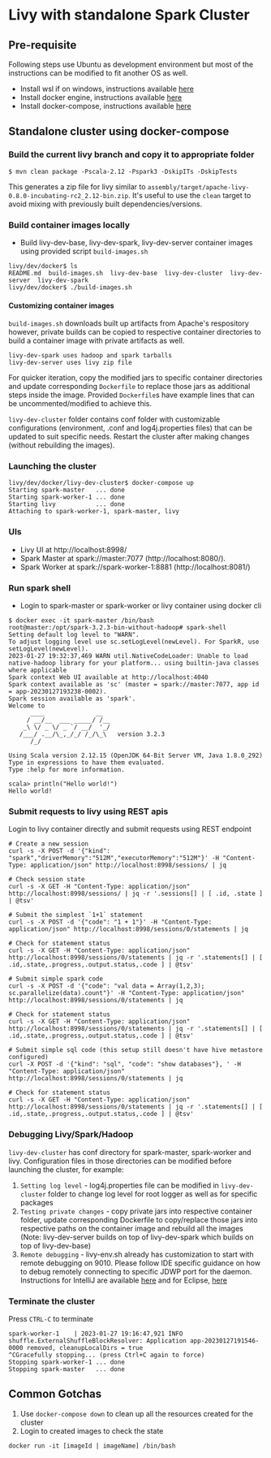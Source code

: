 # Livy with standalone Spark Cluster
## Pre-requisite
Following steps use Ubuntu as development environment but most of the instructions can be modified to fit another OS as well.
* Install wsl if on windows, instructions available [here](https://ubuntu.com/tutorials/install-ubuntu-on-wsl2-on-windows-11-with-gui-support)
* Install docker engine, instructions available [here](https://docs.docker.com/engine/install/ubuntu/)
* Install docker-compose, instructions available [here](https://docs.docker.com/compose/install/)

## Standalone cluster using docker-compose
### Build the current livy branch and copy it to appropriate folder
```
$ mvn clean package -Pscala-2.12 -Pspark3 -DskipITs -DskipTests
```

This generates a zip file for livy similar to `assembly/target/apache-livy-0.8.0-incubating-rc2_2.12-bin.zip`. It's useful to use the `clean` target to avoid mixing with previously built dependencies/versions.

### Build container images locally
* Build livy-dev-base, livy-dev-spark, livy-dev-server container images using provided script `build-images.sh`
```
livy/dev/docker$ ls
README.md  build-images.sh  livy-dev-base  livy-dev-cluster  livy-dev-server  livy-dev-spark
livy/dev/docker$ ./build-images.sh
```
#### Customizing container images
`build-images.sh` downloads built up artifacts from Apache's respository however, private builds can be copied to respective container directories to build a container image with private artifacts as well.
```
livy-dev-spark uses hadoop and spark tarballs
livy-dev-server uses livy zip file
```

For quicker iteration, copy the modified jars to specific container directories and update corresponding `Dockerfile` to replace those jars as additional steps inside the image. Provided `Dockerfile`s have example lines that can be uncommented/modified to achieve this.

`livy-dev-cluster` folder contains conf folder with customizable configurations (environment, .conf and log4j.properties files) that can be updated to suit specific needs. Restart the cluster after making changes (without rebuilding the images).
### Launching the cluster
```
livy/dev/docker/livy-dev-cluster$ docker-compose up
Starting spark-master   ... done
Starting spark-worker-1 ... done
Starting livy           ... done
Attaching to spark-worker-1, spark-master, livy
```
### UIs
* Livy UI at http://localhost:8998/
* Spark Master at spark://master:7077 (http://localhost:8080/).
* Spark Worker at spark://spark-worker-1:8881 (http://localhost:8081/)

### Run spark shell
* Login to spark-master or spark-worker or livy container using docker cli
```
$ docker exec -it spark-master /bin/bash
root@master:/opt/spark-3.2.3-bin-without-hadoop# spark-shell
Setting default log level to "WARN".
To adjust logging level use sc.setLogLevel(newLevel). For SparkR, use setLogLevel(newLevel).
2023-01-27 19:32:37,469 WARN util.NativeCodeLoader: Unable to load native-hadoop library for your platform... using builtin-java classes where applicable
Spark context Web UI available at http://localhost:4040
Spark context available as 'sc' (master = spark://master:7077, app id = app-20230127193238-0002).
Spark session available as 'spark'.
Welcome to
      ____              __
     / __/__  ___ _____/ /__
    _\ \/ _ \/ _ `/ __/  '_/
   /___/ .__/\_,_/_/ /_/\_\   version 3.2.3
      /_/

Using Scala version 2.12.15 (OpenJDK 64-Bit Server VM, Java 1.8.0_292)
Type in expressions to have them evaluated.
Type :help for more information.

scala> println("Hello world!")
Hello world!
``` 
### Submit requests to livy using REST apis
Login to livy container directly and submit requests using REST endpoint
```
# Create a new session
curl -s -X POST -d '{"kind": "spark","driverMemory":"512M","executorMemory":"512M"}' -H "Content-Type: application/json" http://localhost:8998/sessions/ | jq

# Check session state
curl -s -X GET -H "Content-Type: application/json" http://localhost:8998/sessions/ | jq -r '.sessions[] | [ .id, .state ] | @tsv'

# Submit the simplest `1+1` statement
curl -s -X POST -d '{"code": "1 + 1"}' -H "Content-Type: application/json" http://localhost:8998/sessions/0/statements | jq

# Check for statement status
curl -s -X GET -H "Content-Type: application/json" http://localhost:8998/sessions/0/statements | jq -r '.statements[] | [ .id,.state,.progress,.output.status,.code ] | @tsv'

# Submit simple spark code
curl -s -X POST -d '{"code": "val data = Array(1,2,3); sc.parallelize(data).count"}' -H "Content-Type: application/json" http://localhost:8998/sessions/0/statements | jq

# Check for statement status
curl -s -X GET -H "Content-Type: application/json" http://localhost:8998/sessions/0/statements | jq -r '.statements[] | [ .id,.state,.progress,.output.status,.code ] | @tsv'

# Submit simple sql code (this setup still doesn't have hive metastore configured)
curl -X POST -d '{"kind": "sql", "code": "show databases"}, ' -H "Content-Type: application/json" http://localhost:8998/sessions/0/statements | jq

# Check for statement status
curl -s -X GET -H "Content-Type: application/json" http://localhost:8998/sessions/0/statements | jq -r '.statements[] | [ .id,.state,.progress,.output.status,.code ] | @tsv'
```
### Debugging Livy/Spark/Hadoop
`livy-dev-cluster` has conf directory for spark-master, spark-worker and livy. Configuration files in those directories can be modified before launching the cluster, for example:
1. `Setting log level` - log4j.properties file can be modified in `livy-dev-cluster` folder to change log level for root logger as well as for specific packages
2. `Testing private changes` - copy private jars into respective container folder, update corresponding Dockerfile to copy/replace those jars into respective paths on the container image and rebuild all the images (Note: livy-dev-server builds on top of livy-dev-spark which builds on top of livy-dev-base)
3. `Remote debugging` - livy-env.sh already has customization to start with remote debugging on 9010. Please follow IDE specific guidance on how to debug remotely connecting to specific JDWP port for the daemon. Instructions for IntelliJ are available [here](https://www.jetbrains.com/help/idea/tutorial-remote-debug.html) and for Eclipse, [here](https://help.eclipse.org/latest/index.jsp?topic=%2Forg.eclipse.jdt.doc.user%2Ftasks%2Ftask-remotejava_launch_config.htm)
### Terminate the cluster
Press `CTRL-C` to terminate
```
spark-worker-1    | 2023-01-27 19:16:47,921 INFO shuffle.ExternalShuffleBlockResolver: Application app-20230127191546-0000 removed, cleanupLocalDirs = true
^CGracefully stopping... (press Ctrl+C again to force)
Stopping spark-worker-1 ... done
Stopping spark-master   ... done
```

## Common Gotchas
1. Use `docker-compose down` to clean up all the resources created for the cluster
2. Login to created images to check the state
```
docker run -it [imageId | imageName] /bin/bash
```
